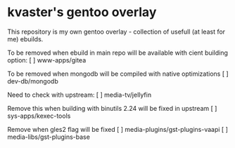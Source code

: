 # kvaster's gentoo overlay

This repository is my own gentoo overlay - collection of usefull (at least for me) ebuilds.

To be removed when ebuild in main repo will be available with cient building option:
[ ] www-apps/gitea

To be removed when mongodb will be compiled with native optimizations
[ ] dev-db/mongodb

Need to check with upstream:
[ ] media-tv/jellyfin

Remove this when building with binutils 2.24 will be fixed in upstream
[ ] sys-apps/kexec-tools

Remove when gles2 flag will be fixed
[ ] media-plugins/gst-plugins-vaapi
[ ] media-libs/gst-plugins-base
